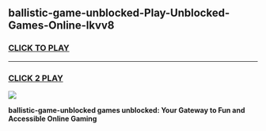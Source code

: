
## ballistic-game-unblocked-Play-Unblocked-Games-Online-lkvv8
<h3>
<a href="https://premium76.site?title=ballistic-game-unblocked&ref=25A">CLICK TO PLAY</a></h3>
<hr>

<h3>
<a href="https://premium76.site?title=ballistic-game-unblocked&ref=25A">CLICK 2 PLAY</a>
  
</h3>

<a href="https://premium76.site?title=ballistic-game-unblocked&ref=25A"><img src="https://clearcache.store/games.png"></a>


**ballistic-game-unblocked games unblocked: Your Gateway to Fun and Accessible Online Gaming**
